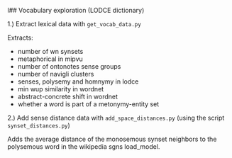 l## Vocabulary exploration (LODCE dictionary)

1.) Extract lexical data with `get_vocab_data.py`

Extracts:

* number of wn synsets
* metaphorical in mipvu
* number of ontonotes sense groups
* number of navigli clusters
*  senses, polysemy and homnymy in lodce
* min wup similarity in wordnet
* abstract-concrete shift in wordnet
* whether a word is part of a metonymy-entity set


2.) Add sense distance data with `add_space_distances.py` (using the script `synset_distances.py`)

Adds the average distance of the monosemous synset neighbors to the polysemous word in the wikipedia sgns load_model.




